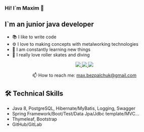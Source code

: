 ### Hi! I`m Maxim 👋
## I`m an junior java developer
- :books: I like to write code
- :gear: I love to making concepts with metalworking technologies
- :musical_keyboard: I am constantly learning new things
- :diving_mask: I really love roller skates and diving

<p align='center'>
<a href="https://www.linkedin.com/in/maxim-bezpalchuk-7a1508202/">
  <img "height=150" src="https://img.shields.io/badge/LinkedIn-0077B5?style=for-the-badge&logo=linkedin&logoColor=white"/>
</a>
<a href="https://t.me/Maksimgrom">
  <img "height=150" src="https://img.shields.io/badge/Telegram-2CA5E0?style=for-the-badge&logo=telegram&logoColor=white"/>
</a>
<a href="https://vk.com/maksimgrom">
  <img "height=150" src="https://img.shields.io/badge/вконтакте-%232E87FB.svg?&style=for-the-badge&logo=vk&logoColor=white"/>
</a>
</p>
<p align='center'>
   📫 How to reach me: <a href='mailto:max.bezpalchuk@gmail.com'>max.bezpalchuk@gmail.com</a>
</p>

## 🛠 Technical Skills
* Java 8, PostgreSQL, Hibernate/MyBatis, Logging, Swagger
* Spring Framework/Boot/Test/Data Jpa/Jdbc template/MVC...
* Thymeleaf, Bootstrap
* GitHub/GitLab
